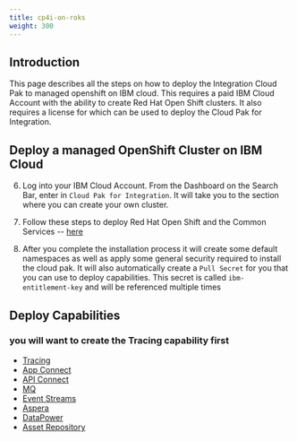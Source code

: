 ```yaml
---
title: cp4i-on-roks
weight: 300
---
```


## Introduction

This page describes all the steps on how to deploy the Integration Cloud Pak to managed openshift on IBM cloud.  This requires a paid IBM Cloud Account with the ability to create Red Hat Open Shift clusters.  It also requires a license for which can be used to deploy the Cloud Pak for Integration.


## Deploy a managed OpenShift Cluster on IBM Cloud

6. Log into your IBM Cloud Account.  From the Dashboard on the Search Bar, enter in `Cloud Pak for Integration`.  It will take you to the section where you can create your own cluster.

7. Follow these steps to deploy Red Hat Open Shift and the Common Services -- [here](https://cloud.ibm.com/docs/cloud-pak-integration?topic=cloud-pak-integration-getting-started)
8. After you complete the installation process it will create some default namespaces as well as apply some general security required to install the cloud pak.  It will also automatically create a `Pull Secret` for you that you can use to deploy capabilities.  This secret is called `ibm-entitlement-key` and will be referenced multiple times

## Deploy Capabilities

### you will want to create the Tracing capability first

-  [Tracing](../deploy-tracing)
-  [App Connect](../deploy-integration)
-  [API Connect](../deploy-api-mgmt)
-  [MQ](../deploy-queue-manager)
-  [Event Streams](../deploy-eventstreams)
-  [Aspera](../deploy-fast-file-transfer)
-  [DataPower](../deploy-secure-gateway)
-  [Asset Repository](../deploy-asset-repo)
